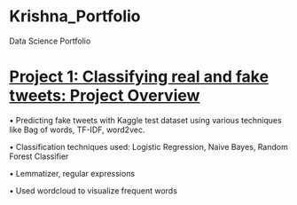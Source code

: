 # Krishna_Portfolio
Data Science Portfolio

# [Project 1: Classifying real and fake tweets: Project Overview](https://github.com/iamkkdev/Thinkful-github/blob/master/Final%20Capstone.ipynb)
•	Predicting fake tweets with Kaggle test dataset using various techniques like Bag of words, TF-IDF, word2vec.

•	Classification techniques used: Logistic Regression, Naive Bayes, Random Forest Classifier

•	Lemmatizer, regular expressions

•	Used wordcloud to visualize frequent words


